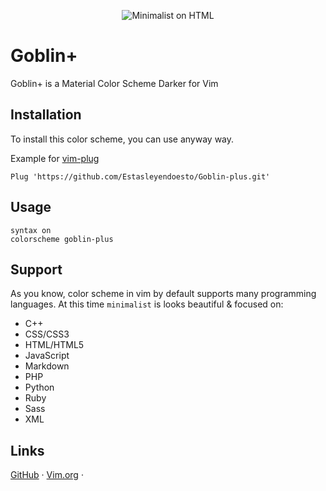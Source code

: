 <p align="center">
    <img src="https://files.dikiaap.id/img/open-source/minimalist_preview.png" alt="Minimalist on HTML">
</p>

# Goblin+
Goblin+ is a Material Color Scheme Darker for Vim

## Installation

To install this color scheme, you can use anyway way.

Example for  [vim-plug](https://github.com/junegunn/vim-plug#installation)

```
Plug 'https://github.com/Estasleyendoesto/Goblin-plus.git'
```



## Usage

```viml
syntax on
colorscheme goblin-plus
```



## Support

As you know, color scheme in vim by default supports many programming languages.
At this time `minimalist` is looks beautiful & focused on:

* C++
* CSS/CSS3
* HTML/HTML5
* JavaScript
* Markdown
* PHP
* Python
* Ruby
* Sass
* XML



## Links

[GitHub](https://github.com/Estasleyendoesto/Goblin-plus.git) ·
[Vim.org](https://www.vim.org/scripts/script.php?script_id=5490) ·
